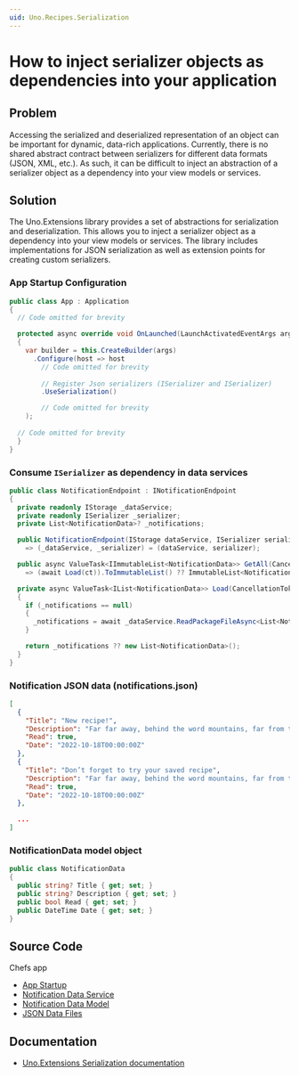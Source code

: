 ```yaml
---
uid: Uno.Recipes.Serialization
---
```


# How to inject serializer objects as dependencies into your application

## Problem

Accessing the serialized and deserialized representation of an object can be important for dynamic, data-rich applications. Currently, there is no shared abstract contract between serializers for different data formats (JSON, XML, etc.). As such, it can be difficult to inject an abstraction of a serializer object as a dependency into your view models or services.

## Solution

The Uno.Extensions library provides a set of abstractions for serialization and deserialization. This allows you to inject a serializer object as a dependency into your view models or services. The library includes implementations for JSON serialization as well as extension points for creating custom serializers.

### App Startup Configuration

```csharp
public class App : Application
{
  // Code omitted for brevity

  protected async override void OnLaunched(LaunchActivatedEventArgs args)
  {
    var builder = this.CreateBuilder(args)
      .Configure(host => host
        // Code omitted for brevity
        
        // Register Json serializers (ISerializer and ISerializer)
        .UseSerialization()

        // Code omitted for brevity
    );
  
  // Code omitted for brevity
  }
}
```

### Consume `ISerializer` as dependency in data services

```csharp
public class NotificationEndpoint : INotificationEndpoint
{
  private readonly IStorage _dataService;
  private readonly ISerializer _serializer;
  private List<NotificationData>? _notifications;

  public NotificationEndpoint(IStorage dataService, ISerializer serializer)
    => (_dataService, _serializer) = (dataService, serializer);

  public async ValueTask<IImmutableList<NotificationData>> GetAll(CancellationToken ct)
    => (await Load(ct)).ToImmutableList() ?? ImmutableList<NotificationData>.Empty;

  private async ValueTask<IList<NotificationData>> Load(CancellationToken ct)
  {
    if (_notifications == null)
    {
      _notifications = await _dataService.ReadPackageFileAsync<List<NotificationData>>(_serializer, "notifications.json")
    }

    return _notifications ?? new List<NotificationData>();
  }
}
```

### Notification JSON data (notifications.json)

```json
﻿[
  {
    "Title": "New recipe!",
    "Description": "Far far away, behind the word mountains, far from the countries.",
    "Read": true,
    "Date": "2022-10-18T00:00:00Z"
  },
  {
    "Title": "Don’t forget to try your saved recipe",
    "Description": "Far far away, behind the word mountains, far from the countries.",
    "Read": true,
    "Date": "2022-10-18T00:00:00Z"
  },

  ...
]
```

### NotificationData model object

```csharp
public class NotificationData
{
  public string? Title { get; set; }
  public string? Description { get; set; }
  public bool Read { get; set; }
  public DateTime Date { get; set; }
}
```

## Source Code

Chefs app

- [App Startup](https://github.com/unoplatform/uno.chefs/blob/a623c4e601f705621eb9ae622aa6e0f6984ee415/src/Chefs/App.cs#L43)
- [Notification Data Service](https://github.com/unoplatform/uno.chefs/blob/a623c4e601f705621eb9ae622aa6e0f6984ee415/src/Chefs/Services/Endpoints/NotificationEndpoint.cs#L6)
- [Notification Data Model](https://github.com/unoplatform/uno.chefs/blob/a623c4e601f705621eb9ae622aa6e0f6984ee415/src/Chefs/Data/Entities/NotificationData.cs)
- [JSON Data Files](https://github.com/unoplatform/uno.chefs/tree/a623c4e601f705621eb9ae622aa6e0f6984ee415/src/Chefs/Data/AppData)

## Documentation

- [Uno.Extensions Serialization documentation](xref:Uno.Extensions.Serialization.Overview)
